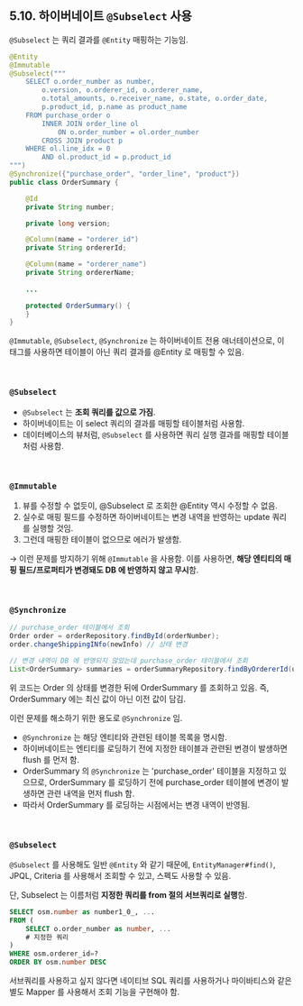 ## 5.10. 하이버네이트 `@Subselect` 사용

`@Subselect` 는 쿼리 결과를 `@Entity` 매핑하는 기능임.

```java
@Entity
@Immutable
@Subselect("""
    SELECT o.order_number as number,
        o.version, o.orderer_id, o.orderer_name,
        o.total_amounts, o.receiver_name, o.state, o.order_date,
        p.product_id, p.name as product_name
    FROM purchase_order o
        INNER JOIN order_line ol
            ON o.order_number = ol.order_number
        CROSS JOIN product p
    WHERE ol.line_idx = 0
        AND ol.product_id = p.product_id
""")
@Synchronize({"purchase_order", "order_line", "product"})
public class OrderSummary {

    @Id
    private String number;

    private long version;

    @Column(name = "orderer_id")
    private String ordererId;

    @Column(name = "orderer_name")
    private String ordererName;
    
    ...

    protected OrderSummary() {
    }
}
```
`@Immutable`, `@Subselect`, `@Synchronize` 는 하이버네이트 전용 애너테이션으로, 이 태그를 사용하면 테이블이 아닌 쿼리 결과를 @Entity 로 매핑할 수 있음.

<br>

### `@Subselect`

- `@Subselect` 는 **조회 쿼리를 값으로 가짐**.
- 하이버네이트는 이 select 쿼리의 결과를 매핑할 테이블처럼 사용함.
- 데이터베이스의 뷰처럼, `@Subselect` 를 사용하면 쿼리 실행 결과를 매핑할 테이블처럼 사용함.

<br>

### `@Immutable`

1. 뷰를 수정할 수 없듯이, @Subselect 로 조회한 @Entity 역시 수정할 수 없음.
2. 실수로 매핑 필드를 수정하면 하이버네이트는 변경 내역을 반영하는 update 쿼리를 실행할 것임.
3. 그런데 매핑한 테이블이 없으므로 에러가 발생함.

→ 이런 문제를 방지하기 위해 `@Immutable` 을 사용함.
이를 사용하면, **해당 엔티티의 매핑 필드/프로퍼티가 변경돼도 DB 에 반영하지 않고 무시**함.

<br>

### `@Synchronize`

```java
// purchase_order 테이블에서 조회
Order order = orderRepository.findById(orderNumber);
order.changeShippingINfo(newInfo) // 상태 변경

// 변경 내역이 DB 에 반영되지 않았는데 purchase_order 테이블에서 조회
List<OrderSummary> summaries = orderSummaryRepository.findByOrdererId(userId);
```

위 코드는 Order 의 상태를 변경한 뒤에 OrderSummary 를 조회하고 있음. 즉, OrderSummary 에는 최신 값이 아닌 이전 값이 담김.

이런 문제를 해소하기 위한 용도로 `@Synchronize` 임.

- `@Synchronize` 는 해당 엔티티와 관련된 테이블 목록을 명시함.
- 하이버네이트는 엔티티를 로딩하기 전에 지정한 테이블과 관련된 변경이 발생하면 flush 를 먼저 함.
- OrderSummary 의 `@Synchronize` 는 'purchase_order' 테이블을 지정하고 있으므로, OrderSummary 를 로딩하기 전에 purchase_order 테이블에 변경이 발생하면 관련 내역을 먼저 flush 함.
- 따라서 OrderSummary 를 로딩하는 시점에서는 변경 내역이 반영됨.

<br>

### `@Subselect`

`@Subselect` 를 사용해도 일반 `@Entity` 와 같기 때문에, `EntityManager#find()`, JPQL, Criteria 를 사용해서 조회할 수 있고, 스펙도 사용할 수 있음.

단, Subselect 는 이름처럼 **지정한 쿼리를 from 절의 서브쿼리로 실행**함.

```sql
SELECT osm.number as number1_0_, ...
FROM (
    SELECT o.order_number as number, ...
    # 지정한 쿼리
)
WHERE osm.orderer_id=?
ORDER BY osm.number DESC
```

서브쿼리를 사용하고 싶지 않다면 네이티브 SQL 쿼리를 사용하거나 마이바티스와 같은 별도 Mapper 를 사용해서 조회 기능을 구현해야 함.